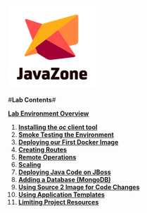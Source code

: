 ![OpenShift Labs](images/logo.png)

#**Lab Contents**#

**[Lab Environment Overview](environment.md)**

1. **[Installing the *oc* client tool](install-130-a3.md)**
2. **[Smoke Testing the Environment](smoketest.md)**
3. **[Deploying our First Docker Image](docker.md)**
4. **[Creating Routes](routes.md)**
5. **[Remote Operations](remote-ops.md)**
6. **[Scaling](scaling.md)**
7. **[Deploying Java Code on JBoss](jboss.md)**
8. **[Adding a Database (MongoDB)](databases.md)**
9. **[Using Source 2 Image for Code Changes](codechanges.md)**
10. **[Using Application Templates](templates.md)**
11. **[Limiting Project Resources](quotas.md)**

